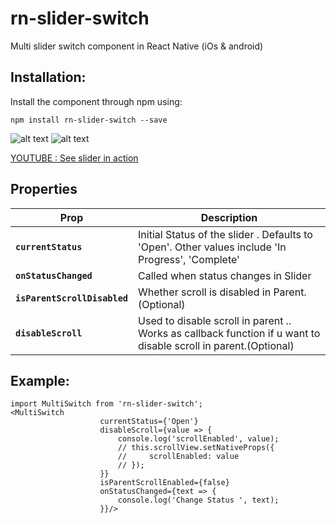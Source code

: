 # rn-slider-switch
Multi slider switch component in React Native (iOs & android)



## Installation:

Install the component through npm using:

```
npm install rn-slider-switch --save
```

![alt text](https://raw.githubusercontent.com/victorkvarghese/rn-slider-switch/master/one.png)
![alt text](https://raw.githubusercontent.com/victorkvarghese/rn-slider-switch/master/last.png)

[YOUTUBE : See slider in action](https://www.youtube.com/watch?v=d7oeRdoRyFk&feature=youtu.be)

## Properties

| Prop                                                    | Description                                                                                                    |
| ------------------------------------------------------- | -------------------------------------------------------------------------------------------------------------- |
| **`currentStatus`**                                     | Initial Status of the slider . Defaults to 'Open'. Other values include 'In Progress', 'Complete'                   |
| **`onStatusChanged`**                                    | Called when status changes in Slider                                                                         |
| **`isParentScrollDisabled`**                                    | Whether scroll is disabled in Parent.(Optional)                                                                 |
| **`disableScroll`**                                | Used to disable scroll in parent .. Works as callback function if u want to disable scroll in parent.(Optional)                                  |



## Example:
```
import MultiSwitch from 'rn-slider-switch';
<MultiSwitch
                    currentStatus={'Open'}
                    disableScroll={value => {
                        console.log('scrollEnabled', value);
                        // this.scrollView.setNativeProps({
                        //     scrollEnabled: value
                        // });
                    }}
                    isParentScrollEnabled={false}
                    onStatusChanged={text => {
                        console.log('Change Status ', text);
                    }}/>
```


